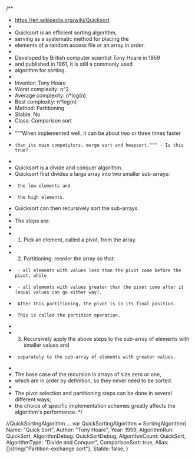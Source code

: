/**
 *	https://en.wikipedia.org/wiki/Quicksort
 *
 *	Quicksort is an efficient sorting algorithm,
 *	serving as a systematic method for placing the
 *  elements of a random access file or an array in order.
 *
 *	Developed by British computer scientist Tony Hoare in 1959
 *  and published in 1961, it is still a commonly used
 *  algorithm for sorting.
 *
 *	Inventor: 			Tony Hoare
 *	Worst complexity: 	n^2
 *	Average complexity: n*log(n)
 *	Best complexity: 	n*log(n)
 *	Method: 			Partitioning
 *	Stable: 			No
 *	Class: 				Comparison sort
 *
 *	"""When implemented well, it can be about two or three times faster
 *	   than its main competitors, merge sort and heapsort.""" - Is this true?
 *
 *	Quicksort is a divide and conquer algorithm.
 *	Quicksort first divides a large array into two smaller sub-arrays:
 *		the low elements and
 *		the high elements.
 *	Quicksort can then recursively sort the sub-arrays.
 *
 *	The steps are:
 *
 *	1.	Pick an element, called a pivot, from the array.
 *
 *  2. 	Partitioning: reorder the array so that:
 *		- all elements with values less than the pivot come before the pivot, while
 *		- all elements with values greater than the pivot come after it (equal values can go either way).
 *		After this partitioning, the pivot is in its final position.
 *		This is called the partition operation.
 *
 *  3.	Recursively apply the above steps to the sub-array of elements with smaller values and
 *		separately to the sub-array of elements with greater values.
 *
 *	The base case of the recursion is arrays of size zero or one,
 *	which are in order by definition, so they never need to be sorted.
 *
 *	The pivot selection and partitioning steps can be done in several different ways;
 *	the choice of specific implementation schemes greatly affects the algorithm's performance.
 */

//QuickSortingAlgorithm ...
var QuickSortingAlgorithm = SortingAlgorithm{
	Name:           "Quick Sort",
	Author:         "Tony Hoare",
	Year:           1959,
	AlgorithmRun:   QuickSort,
	AlgorithmDebug: QuickSortDebug,
	AlgorithmCount: QuickSort,
	AlgorithmType:  "Divide and Conquer",
	ComparisonSort: true,
	Alias:          []string{"Partition-exchange sort"},
	Stable:         false,
}